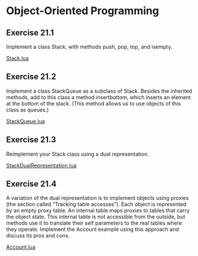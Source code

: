 # Object-Oriented Programming #

## Exercise 21.1 ##

Implement a class Stack, with methods push, pop, top, and isempty.

[Stack.lua](./Resources/Stack.lua)

## Exercise 21.2 ##

Implement a class StackQueue as a subclass of Stack. Besides the inherited methods, add to this class a method insertbottom, which inserts an element at the bottom of the stack. (This method allows us to use objects of this class as queues.)

[StackQueue.lua](./Resources/StackQueue.lua)

## Exercise 21.3 ##

Reimplement your Stack class using a dual representation.

[StackDualRepresentation.lua](./Resources/StackDualRepresentation.lua)

## Exercise 21.4 ##

A variation of the dual representation is to implement objects using proxies (the section called “Tracking table accesses”). Each object is represented by an empty proxy table. An internal table maps proxies to tables that carry the object state. This internal table is not accessible from the outside, but methods use it to translate their self parameters to the real tables where they operate. Implement the Account example using this approach and discuss its pros and cons.

[Account.lua](./Resources/Account.lua)
